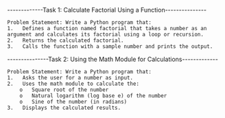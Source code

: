 -------------Task 1: Calculate Factorial Using a Function--------------- 


    Problem Statement: Write a Python program that:
    1.   Defines a function named factorial that takes a number as an argument and calculates its factorial using a loop or recursion.
    2.   Returns the calculated factorial.
    3.   Calls the function with a sample number and prints the output.

---------------Task 2: Using the Math Module for Calculations-------------
 
    Problem Statement: Write a Python program that:
    1.   Asks the user for a number as input.
    2.   Uses the math module to calculate the:
        o   Square root of the number
        o   Natural logarithm (log base e) of the number
        o   Sine of the number (in radians)
    3.   Displays the calculated results.

